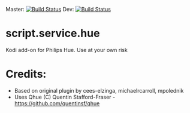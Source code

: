 Master: [![Build Status](https://travis-ci.com/zim514/script.service.hue.svg?branch=master)](https://travis-ci.com/zim514/script.service.hue)
Dev: [![Build Status](https://travis-ci.com/zim514/script.service.hue.svg?branch=dev)](https://travis-ci.com/zim514/script.service.hue)

# script.service.hue
Kodi add-on for Philips Hue. Use at your own risk

# Credits:
- Based on original plugin by cees-elzinga, michaelrcarroll, mpolednik
- Uses Qhue (C) Quentin Stafford-Fraser - https://github.com/quentinsf/qhue

 
